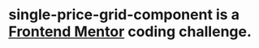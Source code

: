 # single-price-grid-component is a [Frontend Mentor](https://www.frontendmentor.io/) coding challenge.
